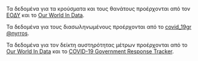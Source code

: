 Τα δεδομένα για τα κρούσματα και τους θανάτους προέρχονται από τον [ΕΟΔΥ](https://eody.gov.gr/epidimiologika-statistika-dedomena/ektheseis-covid-19/) και το [Our World In Data](https://ourworldindata.org/).

Τα δεδομένα για τους διασωληνωμένους προέρχονται από το [covid_19gr @nyrros](https://docs.google.com/spreadsheets/d/14rKl4TAM05YWj94u3rAkS2PKTSIqYzdCeuXVMtV6ptM/edit#gid=784106715).

Τα δεδομένα για τον δείκτη αυστηρότητας μέτρων προέρχονται από το [Our World In Data](https://ourworldindata.org/) και το [COVID-19 Government Response Tracker](https://www.bsg.ox.ac.uk/research/research-projects/covid-19-government-response-tracker).